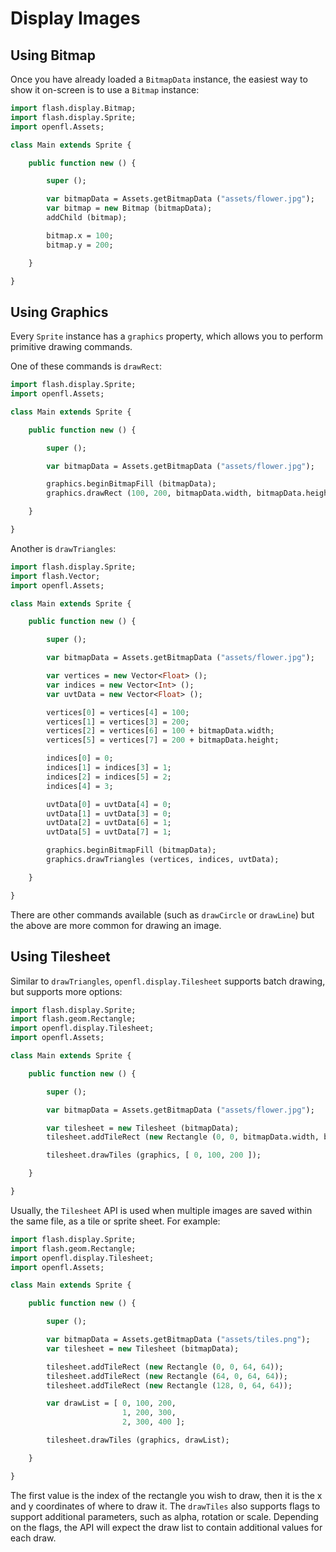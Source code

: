 # Display Images

## Using Bitmap

Once you have already loaded a `BitmapData` instance, the easiest way to show it on-screen is to use a `Bitmap` instance:

```haxe
import flash.display.Bitmap;
import flash.display.Sprite;
import openfl.Assets;

class Main extends Sprite {

    public function new () {

        super ();

        var bitmapData = Assets.getBitmapData ("assets/flower.jpg");
        var bitmap = new Bitmap (bitmapData);
        addChild (bitmap);

        bitmap.x = 100;
        bitmap.y = 200;

    }

}
```

## Using Graphics

Every `Sprite` instance has a `graphics` property, which allows you to perform primitive drawing commands.

One of these commands is `drawRect`:

```haxe
import flash.display.Sprite;
import openfl.Assets;

class Main extends Sprite {

    public function new () {

        super ();

        var bitmapData = Assets.getBitmapData ("assets/flower.jpg");

        graphics.beginBitmapFill (bitmapData);
        graphics.drawRect (100, 200, bitmapData.width, bitmapData.height);

    }

}
```

Another is `drawTriangles`:

```haxe
import flash.display.Sprite;
import flash.Vector;
import openfl.Assets;

class Main extends Sprite {

    public function new () {

        super ();

        var bitmapData = Assets.getBitmapData ("assets/flower.jpg");

        var vertices = new Vector<Float> ();
        var indices = new Vector<Int> ();
        var uvtData = new Vector<Float> ();

        vertices[0] = vertices[4] = 100;
        vertices[1] = vertices[3] = 200;
        vertices[2] = vertices[6] = 100 + bitmapData.width;
        vertices[5] = vertices[7] = 200 + bitmapData.height;

        indices[0] = 0;
        indices[1] = indices[3] = 1;
        indices[2] = indices[5] = 2;
        indices[4] = 3;

        uvtData[0] = uvtData[4] = 0;
        uvtData[1] = uvtData[3] = 0;
        uvtData[2] = uvtData[6] = 1;
        uvtData[5] = uvtData[7] = 1;

        graphics.beginBitmapFill (bitmapData);
        graphics.drawTriangles (vertices, indices, uvtData);

    }

}
```

There are other commands available (such as `drawCircle` or `drawLine`) but the above are more common for drawing an image.

## Using Tilesheet

Similar to `drawTriangles`, `openfl.display.Tilesheet` supports batch drawing, but supports more options:

```haxe
import flash.display.Sprite;
import flash.geom.Rectangle;
import openfl.display.Tilesheet;
import openfl.Assets;

class Main extends Sprite {

    public function new () {

        super ();

        var bitmapData = Assets.getBitmapData ("assets/flower.jpg");

        var tilesheet = new Tilesheet (bitmapData);
        tilesheet.addTileRect (new Rectangle (0, 0, bitmapData.width, bitmapData.height));

        tilesheet.drawTiles (graphics, [ 0, 100, 200 ]);

    }

}
```

Usually, the `Tilesheet` API is used when multiple images are saved within the same file, as a tile or sprite sheet. For example:

```haxe
import flash.display.Sprite;
import flash.geom.Rectangle;
import openfl.display.Tilesheet;
import openfl.Assets;

class Main extends Sprite {

    public function new () {

        super ();

        var bitmapData = Assets.getBitmapData ("assets/tiles.png");
        var tilesheet = new Tilesheet (bitmapData);

        tilesheet.addTileRect (new Rectangle (0, 0, 64, 64));
        tilesheet.addTileRect (new Rectangle (64, 0, 64, 64));
        tilesheet.addTileRect (new Rectangle (128, 0, 64, 64));

        var drawList = [ 0, 100, 200,
                         1, 200, 300,
                         2, 300, 400 ];

        tilesheet.drawTiles (graphics, drawList);

    }

}
```

The first value is the index of the rectangle you wish to draw, then it is the x and y coordinates of where to draw it. The `drawTiles` also supports flags to support additional parameters, such as alpha, rotation or scale. Depending on the flags, the API will expect the draw list to contain additional values for each draw.
